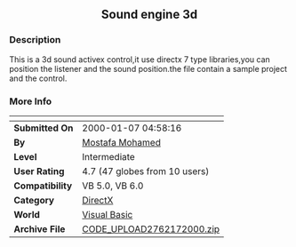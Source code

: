 ﻿<div align="center">

## Sound engine 3d


</div>

### Description

This is a 3d sound activex control,it use directx 7 type libraries,you can position the listener and the sound position.the file contain a sample project and the control.
 
### More Info
 


<span>             |<span>
---                |---
**Submitted On**   |2000-01-07 04:58:16
**By**             |[Mostafa Mohamed](https://github.com/Planet-Source-Code/PSCIndex/blob/master/ByAuthor/mostafa-mohamed.md)
**Level**          |Intermediate
**User Rating**    |4.7 (47 globes from 10 users)
**Compatibility**  |VB 5\.0, VB 6\.0
**Category**       |[DirectX](https://github.com/Planet-Source-Code/PSCIndex/blob/master/ByCategory/directx__1-44.md)
**World**          |[Visual Basic](https://github.com/Planet-Source-Code/PSCIndex/blob/master/ByWorld/visual-basic.md)
**Archive File**   |[CODE\_UPLOAD2762172000\.zip](https://github.com/Planet-Source-Code/mostafa-mohamed-sound-engine-3d__1-5357/archive/master.zip)








